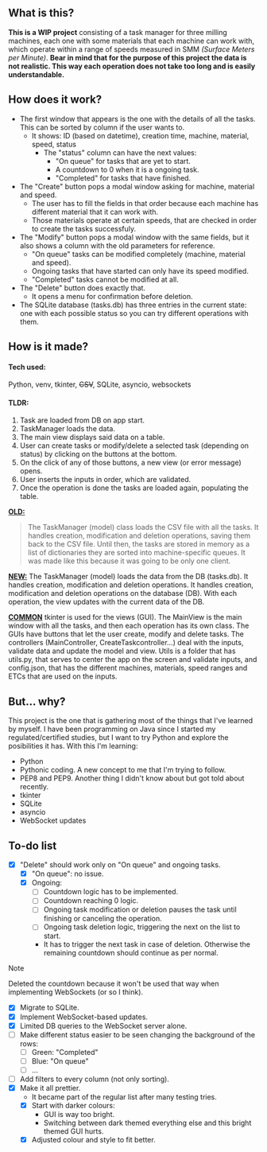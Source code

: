 ## What is this?
**This is a WIP project** consisting of a task manager for three milling machines, each one with some materials that each machine can work with, which operate within a range of speeds measured in SMM *(Surface Meters per Minute)*.
**Bear in mind that for the purpose of this project the data is not realistic. This way each operation does not take too long and is easily understandable.**



## How does it work?
- The first window that appears is the one with the details of all the tasks. This can be sorted by column if the user wants to.
  - It shows: ID (based on datetime), creation time, machine, material, speed, status
    - The "status" column can have the next values:
      - "On queue" for tasks that are yet to start.
      - A countdown to 0 when it is a ongoing task.
      - "Completed" for tasks that have finished.
- The "Create" button pops a modal window asking for machine, material and speed.
  - The user has to fill the fields in that order because each machine has different material that it can work with.
  - Those materials operate at certain speeds, that are checked in order to create the tasks successfuly.
- The "Modify" button pops a modal window with the same fields, but it also shows a column with the old parameters for reference.
  - "On queue" tasks can be modified completely (machine, material and speed).
  - Ongoing tasks that have started can only have its speed modified.
  - "Completed" tasks cannot be modified at all.
- The "Delete" button does exactly that.
  - It opens a menu for confirmation before deletion.
- The SQLite database (tasks.db) has three entries in the current state: one with each possible status so you can try different operations with them.



## How is it made?
#### Tech used:
Python, venv, tkinter, ~~CSV~~, SQLite, asyncio, websockets

#### TLDR:
 1. Task are loaded from DB on app start.
 2. TaskManager loads the data.
 3. The main view displays said data on a table.
 4. User can create tasks or modify/delete a selected task (depending on status) by clicking on the buttons at the bottom.
 5. On the click of any of those buttons, a new view (or error message) opens.
 6. User inserts the inputs in order, which are validated.
 7. Once the operation is done the tasks are loaded again, populating the table.

<ins>**OLD:**</ins>
> The TaskManager (model) class loads the CSV file with all the tasks.
It handles creation, modification and deletion operations, saving them back to the CSV file. Until then, the tasks are stored in memory as a list of dictionaries they are sorted into machine-specific queues. It was made like this because it was going to be only one client.

<ins>**NEW:**</ins>
The TaskManager (model) loads the data from the DB (tasks.db). It handles creation, modification and deletion operations.
It handles creation, modification and deletion operations on the database (DB). With each operation, the view updates with the current data of the DB.

<ins>**COMMON**</ins>
tkinter is used for the views (GUI). The MainView is the main window with all the tasks, and then each operation has its own class. The GUIs have buttons that let the user create, modify and delete tasks.
The controllers (MainController, CreateTaskcontroller...) deal with the inputs, validate data and update the model and view.
Utils is a folder that has utils.py, that serves to center the app on the screen and validate inputs, and config.json, that has the different machines, materials, speed ranges and ETCs that are used on the inputs.



## But... why?

This project is the one that is gathering most of the things that I've learned by myself.
I have been programming on Java since I started my regulated/certified studies, but I want to try Python and explore the posibilities it has. With this I'm learning:

- Python
- Pythonic coding. A new concept to me that I'm trying to follow.
- PEP8 and PEP9. Another thing I didn't know about but got told about recently.
- tkinter
- SQLite
- asyncio
- WebSocket updates 



## To-do list

- [x] "Delete" should work only on "On queue" and ongoing tasks.
  - [x] "On queue": no issue.
  - [x] Ongoing:
    - [ ] Countdown logic has to be implemented.
    - [ ] Countdown reaching 0 logic.
    - [ ] Ongoing task modification or deletion pauses the task until finishing or canceling the operation.
    - [ ] Ongoing task deletion logic, triggering the next on the list to start.
    - It has to trigger the next task in case of deletion. Otherwise the remaining countdown should continue as per normal.
> [!NOTE]
> Deleted the countdown because it won't be used that way when implementing WebSockets (or so I think).
- [x] Migrate to SQLite.
- [x] Implement WebSocket-based updates.
- [x] Limited DB queries to the WebSocket server alone.
- [ ] Make different status easier to be seen changing the background of the rows:
  - [ ] Green: "Completed"
  - [ ] Blue: "On queue"
  - [ ] ...
- [ ] Add filters to every column (not only sorting).
- [x] Make it all prettier.
  - It became part of the regular list after many testing tries.
  - [x] Start with darker colours:
    - GUI is way too bright.
    - Switching between dark themed everything else and this bright themed GUI hurts.
  - [x] Adjusted colour and style to fit better.